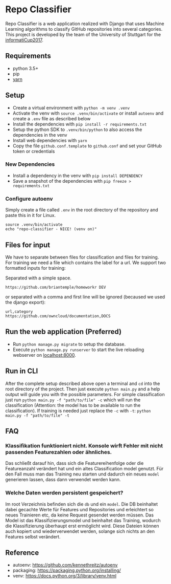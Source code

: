 # Repo Classifier
Repo Classifier is a web application realized with Django that uses Machine Learning algorithms to classify GitHub 
repositories into several categories. This project is developed by the team of the University of Stuttgart for the 
[informatiCup2017](https://github.com/InformatiCup/InformatiCup2017/).


## Requirements
- python 3.5+
- pip
- [yarn](https://yarnpkg.com/en/docs/install)

## Setup
- Create a virtual environment with `python -m venv .venv`
- Activate the venv with `source .venv/bin/activate` or install `autoenv` and create a `.env` file as described below
- Install the dependencies with `pip install -r requirements.txt`
- Setup the python SDK to `.venv/bin/python` to also access the dependencies in the venv
- Install web dependencies with `yarn`
- Copy the file `github.conf.template` to `github.conf` and set your GitHub token or credentials

### New Dependencies
- Install a dependency in the venv with `pip install DEPENDENCY`
- Save a snapshot of the dependencies with `pip freeze > requirements.txt`

### Configure autoenv
Simply create a file called `.env` in the root directory of the repository and paste this in it for Linux.
```
source .venv/bin/activate
echo "repo-classifier - NICE! (venv on)"
```

## Files for input
We have to separate between files for classification and files for training.
For training we need a file which contains the label for a url.
We support two formatted inputs for training:

Separated with a simple space.
```
https://github.com/briantemple/homeworkr DEV
```

or separated with a comma and first line will be ignored (becaused we used the django export):
```
url,category
https://github.com/owncloud/documentation,DOCS
```

## Run the web application (Preferred)
- Run `python manage.py migrate` to setup the database.
- Execute `python manage.py runserver` to start the live reloading webserver on [localhost:8000](http://localhost:8000/).

## Run in CLI
After the complete setup described above open a terminal and `cd` into the root directory of the project.
Then just execute `python main.py` and a help output will guide you with the possible parameters.
For simple classification just run `python main.py -f "path/to/file" -c` which will run the classification (Attention: the model has to be available to run the classification).
If training is needed just replace the `-c` with `-t`: `python main.py -f "path/to/file" -t`

## FAQ

### Klassifikation funktioniert nicht. Konsole wirft Fehler mit nicht passenden Featurezahlen oder ähnliches.
Das schließt darauf hin, dass sich die Featurereihenfolge oder die Featureanzahl verändert hat und ein altes Classification model genutzt. Für den Fall muss man das Training neu starten und dadurch ein neues `model` generieren lassen, dass dann verwendet werden kann.

### Welche Daten werden persistent gespeichert?
Im root Verzeichnis befinden sich die `db` und ein `model`.
Die DB beinhaltet dabei gecachte Werte für Features und Repositories und erleichtert so neues Trainieren etc, da keine Request gesendet werden müssen.
Das Model ist das Klassifizierungsmodel und beinhaltet das Training, wodurch die Klassifizierung überhaupt erst ermöglicht wird.
Diese Dateien können auch kopiert und wiederverwendet werden, solange sich nichts an den Features selbst verändert.

## Reference
- autoenv: https://github.com/kennethreitz/autoenv
- packaging: https://packaging.python.org/installing/
- venv: https://docs.python.org/3/library/venv.html
